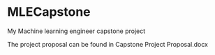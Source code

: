 # MLECapstone
My Machine learning engineer capstone project

The project proposal can be found in Capstone Project Proposal.docx
